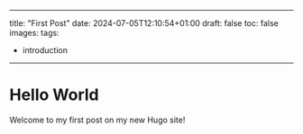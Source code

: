 
---
title: "First Post"
date: 2024-07-05T12:10:54+01:00
draft: false
toc: false
images:
tags:
  - introduction
---

# Hello World

Welcome to my first post on my new Hugo site!


